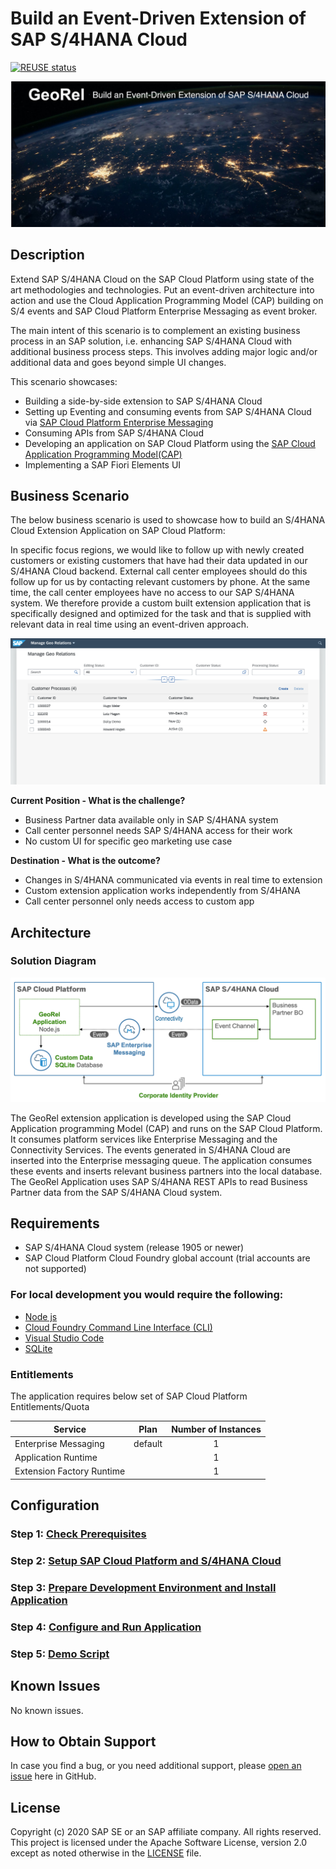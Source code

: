 # Build an Event-Driven Extension of SAP S/4HANA Cloud
[![REUSE status](https://api.reuse.software/badge/github.com/SAP-samples/cloud-extension-s4hana-cloud-business-process)](https://api.reuse.software/info/github.com/SAP-samples/cloud-extension-s4hana-cloud-business-process)

![georel](./documentation/images/georel.jpg)

## Description

Extend SAP S/4HANA Cloud on the SAP Cloud Platform using state of the art methodologies and technologies. Put an event-driven architecture into action and use the Cloud Application Programming Model (CAP) building on S/4 events and SAP Cloud Platform Enterprise Messaging as event broker.

The main intent of this scenario is to complement an existing business process in an SAP solution, i.e. enhancing SAP S/4HANA Cloud with additional business process steps. This involves adding major logic and/or additional data and goes beyond simple UI changes. 

This scenario showcases:

- Building a side-by-side extension to SAP S/4HANA Cloud
- Setting up Eventing and consuming events from SAP S/4HANA Cloud via [SAP Cloud Platform Enterprise Messaging](https://help.sap.com/viewer/bf82e6b26456494cbdd197057c09979f/Cloud/en-US/df532e8735eb4322b00bfc7e42f84e8d.html)
- Consuming APIs from SAP S/4HANA Cloud 
- Developing an application on SAP Cloud Platform using the [SAP Cloud Application Programming Model(CAP)](https://cap.cloud.sap/docs/)
- Implementing a SAP Fiori Elements UI

## Business Scenario

The below business scenario is used to showcase how to build an S/4HANA Cloud Extension Application on SAP Cloud Platform:

In specific focus regions, we would like to follow up with newly created customers or existing customers that have had their data updated in our S/4HANA Cloud backend. External call center employees should do this follow up for us by contacting relevant customers by phone. At the same time, the call center employees have no access to our SAP S/4HANA system. We therefore provide a custom built extension application that is specifically designed and optimized for the task and that is supplied with relevant data in real time using an event-driven approach. 

![georel](./documentation/images/app.png)

**Current Position - What is the challenge?**

- Business Partner data available only in SAP S/4HANA system
- Call center personnel needs SAP S/4HANA access for their work
- No custom UI for specific geo marketing use case

**Destination - What is the outcome?**

- Changes in S/4HANA communicated via events in real time to extension
- Custom extension application works independently from S/4HANA
- Call center personnel only needs access to custom app

## Architecture

### Solution Diagram

![solution diagram](./documentation/images/solutiondiagram.png)

The GeoRel extension application is developed using the SAP Cloud Application programming Model (CAP) and runs on the SAP Cloud Platform. It consumes platform services like Enterprise Messaging and the Connectivity Services. The events generated in S/4HANA Cloud are inserted into the Enterprise messaging queue. The application consumes these events and inserts relevant business partners into the local database. The GeoRel Application uses SAP S/4HANA REST APIs to read Business Partner data from the SAP S/4HANA Cloud system. 

## Requirements
* SAP S/4HANA Cloud system (release 1905 or newer)
* SAP Cloud Platform Cloud Foundry global account (trial accounts are not supported)

### For local development you would require the following:
* [Node js](https://nodejs.org/en/download/)
* [Cloud Foundry Command Line Interface (CLI)](https://github.com/cloudfoundry/cli#downloads)
* [Visual Studio Code](https://code.visualstudio.com/download)
* [SQLite ](https://sqlite.org/download.html)

### Entitlements

The application requires below set of SAP Cloud Platform Entitlements/Quota

| Service                           | Plan       | Number of Instances |
|-----------------------------------|------------|:-------------------:|
| Enterprise Messaging              | default    |          1          |
| Application Runtime               |            |          1          |
| Extension Factory Runtime         |            |          1          |

## Configuration

### Step 1: [Check Prerequisites](./documentation/mission/Prerequisites/README.md)

### Step 2: [Setup SAP Cloud Platform and S/4HANA Cloud](./documentation/mission/Setup%20Cloud%20Platform%20and%20S4HANA/README.md)

### Step 3: [Prepare Development Environment and Install Application](./documentation/mission/Development%20Environment%20and%20Application/README.md)

### Step 4: [Configure and Run Application](documentation/mission/Configure%20and%20Run%20Example%20Application/README.md)

### Step 5: [Demo Script](documentation/mission/Demo%20Script)

## Known Issues

No known issues.

## How to Obtain Support

In case you find a bug, or you need additional support, please [open an issue](https://github.com/SAP-samples/cloud-extension-s4hana-cloud-business-process/issues/new) here in GitHub.

## License
Copyright (c) 2020 SAP SE or an SAP affiliate company. All rights reserved. This project is licensed under the Apache Software License, version 2.0 except as noted otherwise in the [LICENSE](LICENSES/Apache-2.0.txt) file.
